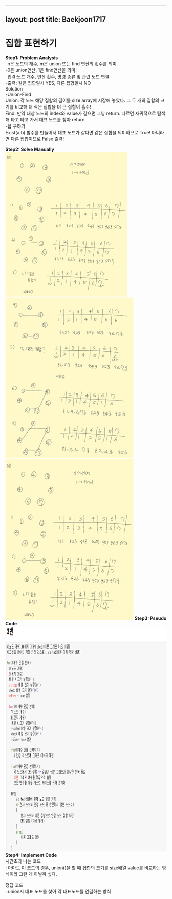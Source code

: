 
---
layout: post
title: Baekjoon1717
---

# 집합 표현하기 #


**Step1: Problem Analysis**<br/>
-n은 노드의 개수, m은 union 또는 find 연산의 횟수를 의미.<br/>
-0은 union연산, 1은 find연산을 의미!<br/>
-입력:노드 개수, 연산 횟수, 명령 종류 및 관련 노드 연결.<br/>
-출력: 같은 집합일시 YES, 다른 집합일시 NO<br/>
Solution<br/>
-Union-Find<br/>
Union: 각 노드 해당 집합의 길이를 size array에 저장해 놓았다. 그 두 개의 집합의 크기를 비교해 더 작은 집합을 더 큰 집합이 흡수!<br/>
Find: 만약 대상 노드의 index와 value가 같으면 그냥 return. 다르면 재귀적으로 탐색해 타고 타고 가서 대표 노드를 찾아 return<br/>
-답 구하기<br/>
Exist(a,b) 함수를 만들어서 대표 노드가 같다면 같은 집합을 의미하므로 True! 아니라면 다른 집합이므로 False 출력!<br/>

**Step2: Solve Manually**<br/>
<img src="/_images/Baek1717_1.jpg" width="380" height="450"><br/>
<img src="/_images/Baek1717_2.jpg" width="400" height="500"><br/>
<img src="/_images/Baek1717_1.jpg" width="400" height="500">
**Step3: Pseudo Code**<br/>
<img src="/_images/Baek1707_2.png" width="900" height="700">
<br/>
**Step4: Implement Code** <br/> 
시간초과 나는 코드 <br/>
: 아마도 이 코드의 경우, union()을 할 때 집합의 크기를 size배열 value를 비교하는 방식이라 그런 게 아닐까 싶다. <br/>
<script src="https://gist.github.com/growingpenguin/702198bc849d6df042df21a72c20d1d1.js"></script>
정답 코드<br/>
: union시 대표 노드를 찾아 각 대표노드를 연결하는 방식<br/>
<script src="https://gist.github.com/growingpenguin/46cbf4463ff1b6e1ea0b8e60295ba608.js"></script>
